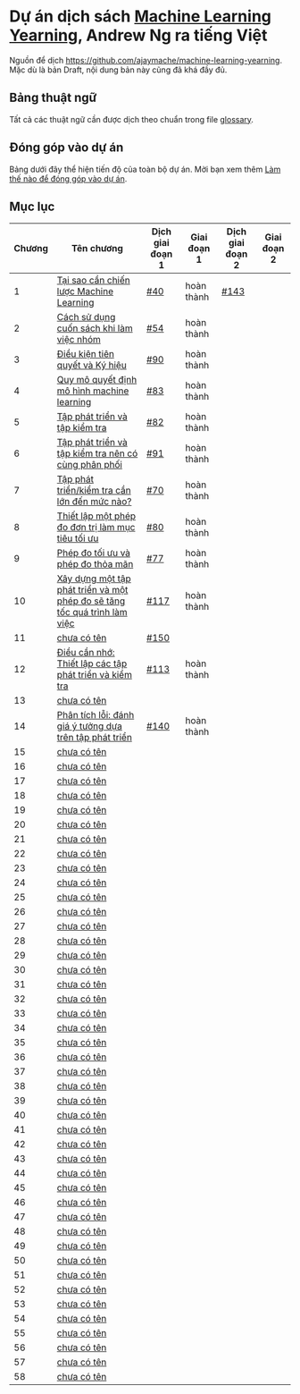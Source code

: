 # Dự án dịch sách [Machine Learning Yearning](https://www.deeplearning.ai/machine-learning-yearning/), Andrew Ng ra tiếng Việt

Nguồn để dịch https://github.com/ajaymache/machine-learning-yearning. Mặc dù là bản Draft, nội dung bản này cũng đã khá đầy đủ.

## Bảng thuật ngữ
Tất cả các thuật ngữ cần được dịch theo chuẩn trong file [glossary](glossary.md).

## Đóng góp vào dự án

Bảng dưới đây thể hiện tiến độ của toàn bộ dự án. Mời bạn xem thêm [Làm thế nào để đóng góp vào dự án](contribution.md).

## Mục lục

| Chương | Tên chương                                                                                    | Dịch giai đoạn 1              | Giai đoạn 1 | Dịch giai đoạn 2              | Giai đoạn 2 |
|--------|-----------------------------------------------------------------------------------------------|-------------------------------|-------------|-------------------------------|-------------|
| 1      | [Tại sao cần chiến lược Machine Learning](chapters/ch01.md)                                   | [#40](http://bit.ly/2qt2j5I)  | hoàn thành  | [#143](http://bit.ly/2paL9t5) |             |
| 2      | [Cách sử dụng cuốn sách khi làm việc nhóm](chapters/ch02.md)                                  | [#54](http://bit.ly/2P3wMRW)  | hoàn thành  |                               |             |
| 3      | [Điều kiện tiên quyết và Ký hiệu](chapters/ch03.md)                                           | [#90](http://bit.ly/2pG1Yfi)  | hoàn thành  |                               |             |
| 4      | [Quy mô quyết định mô hình machine learning](chapters/ch04.md)                                | [#83](http://bit.ly/2Bqursa)  | hoàn thành  |                               |             |
| 5      | [Tập phát triển và tập kiểm tra](chapters/ch05.md)                                            | [#82](http://bit.ly/2Mt4jmV)  | hoàn thành  |                               |             |
| 6      | [Tập phát triển và tập kiểm tra nên có cùng phân phối](chapters/ch06.md)                      | [#91](http://bit.ly/2MxIAKE)  | hoàn thành  |                               |             |
| 7      | [Tập phát triển/kiểm tra cần lớn đến mức nào?](chapters/ch07.md)                              | [#70](http://bit.ly/35Jetrj)  | hoàn thành  |                               |             |
| 8      | [Thiết lập một phép đo đơn trị làm mục tiêu tối ưu](chapters/ch08.md)                         | [#80](http://bit.ly/2pGMCqX)  | hoàn thành  |                               |             |
| 9      | [Phép đo tối ưu và phép đo thỏa mãn](chapters/ch09.md)                                        | [#77](http://bit.ly/2VVgJXM)  | hoàn thành  |                               |             |
| 10     | [Xây dựng một tập phát triển và một phép đo sẽ tăng tốc quá trình làm việc](chapters/ch10.md) | [#117](http://bit.ly/2WdLYxp) | hoàn thành  |                               |             |
| 11     | [chưa có tên](chapters/ch11.md)                                                               | [#150](http://bit.ly/361NZkJ) |             |                               |             |
| 12     | [Điều cần nhớ: Thiết lập các tập phát triển và kiểm tra](chapters/ch12.md)                    | [#113](http://bit.ly/2Pe9d9a) | hoàn thành  |                               |             |
| 13     | [chưa có tên](chapters/ch13.md)                                                               |                               |             |                               |             |
| 14     | [Phân tích lỗi: đánh giá ý tưởng dựa trên tập phát triển](chapters/ch14.md)                   | [#140](http://bit.ly/2W6QbDa) | hoàn thành  |                               |             |
| 15     | [chưa có tên](chapters/ch15.md)                                                               |                               |             |                               |             |
| 16     | [chưa có tên](chapters/ch16.md)                                                               |                               |             |                               |             |
| 17     | [chưa có tên](chapters/ch17.md)                                                               |                               |             |                               |             |
| 18     | [chưa có tên](chapters/ch18.md)                                                               |                               |             |                               |             |
| 19     | [chưa có tên](chapters/ch19.md)                                                               |                               |             |                               |             |
| 20     | [chưa có tên](chapters/ch20.md)                                                               |                               |             |                               |             |
| 21     | [chưa có tên](chapters/ch21.md)                                                               |                               |             |                               |             |
| 22     | [chưa có tên](chapters/ch22.md)                                                               |                               |             |                               |             |
| 23     | [chưa có tên](chapters/ch23.md)                                                               |                               |             |                               |             |
| 24     | [chưa có tên](chapters/ch24.md)                                                               |                               |             |                               |             |
| 25     | [chưa có tên](chapters/ch25.md)                                                               |                               |             |                               |             |
| 26     | [chưa có tên](chapters/ch26.md)                                                               |                               |             |                               |             |
| 27     | [chưa có tên](chapters/ch27.md)                                                               |                               |             |                               |             |
| 28     | [chưa có tên](chapters/ch28.md)                                                               |                               |             |                               |             |
| 29     | [chưa có tên](chapters/ch29.md)                                                               |                               |             |                               |             |
| 30     | [chưa có tên](chapters/ch30.md)                                                               |                               |             |                               |             |
| 31     | [chưa có tên](chapters/ch31.md)                                                               |                               |             |                               |             |
| 32     | [chưa có tên](chapters/ch32.md)                                                               |                               |             |                               |             |
| 33     | [chưa có tên](chapters/ch33.md)                                                               |                               |             |                               |             |
| 34     | [chưa có tên](chapters/ch34.md)                                                               |                               |             |                               |             |
| 35     | [chưa có tên](chapters/ch35.md)                                                               |                               |             |                               |             |
| 36     | [chưa có tên](chapters/ch36.md)                                                               |                               |             |                               |             |
| 37     | [chưa có tên](chapters/ch37.md)                                                               |                               |             |                               |             |
| 38     | [chưa có tên](chapters/ch38.md)                                                               |                               |             |                               |             |
| 39     | [chưa có tên](chapters/ch39.md)                                                               |                               |             |                               |             |
| 40     | [chưa có tên](chapters/ch40.md)                                                               |                               |             |                               |             |
| 41     | [chưa có tên](chapters/ch41.md)                                                               |                               |             |                               |             |
| 42     | [chưa có tên](chapters/ch42.md)                                                               |                               |             |                               |             |
| 43     | [chưa có tên](chapters/ch43.md)                                                               |                               |             |                               |             |
| 44     | [chưa có tên](chapters/ch44.md)                                                               |                               |             |                               |             |
| 45     | [chưa có tên](chapters/ch45.md)                                                               |                               |             |                               |             |
| 46     | [chưa có tên](chapters/ch46.md)                                                               |                               |             |                               |             |
| 47     | [chưa có tên](chapters/ch47.md)                                                               |                               |             |                               |             |
| 48     | [chưa có tên](chapters/ch48.md)                                                               |                               |             |                               |             |
| 49     | [chưa có tên](chapters/ch49.md)                                                               |                               |             |                               |             |
| 50     | [chưa có tên](chapters/ch50.md)                                                               |                               |             |                               |             |
| 51     | [chưa có tên](chapters/ch51.md)                                                               |                               |             |                               |             |
| 52     | [chưa có tên](chapters/ch52.md)                                                               |                               |             |                               |             |
| 53     | [chưa có tên](chapters/ch53.md)                                                               |                               |             |                               |             |
| 54     | [chưa có tên](chapters/ch54.md)                                                               |                               |             |                               |             |
| 55     | [chưa có tên](chapters/ch55.md)                                                               |                               |             |                               |             |
| 56     | [chưa có tên](chapters/ch56.md)                                                               |                               |             |                               |             |
| 57     | [chưa có tên](chapters/ch57.md)                                                               |                               |             |                               |             |
| 58     | [chưa có tên](chapters/ch58.md)                                                               |                               |             |                               |             |
